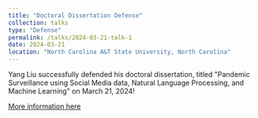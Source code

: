 ```yaml
---
title: "Doctoral Dissertation Defense"
collection: talks
type: "Defense"
permalink: /talks/2024-03-21-talk-1
date: 2024-03-21
location: "North Carolina A&T State University, North Carolina"
---
```

Yang Liu successfully defended his doctoral dissertation, titled "Pandemic Surveillance using Social Media data, Natural Language Processing, and Machine Learning" on March 21, 2024!

[More information here](/files/Dissertation_Flyer_YL.pdf)

